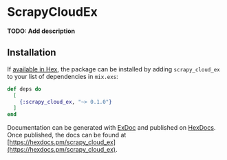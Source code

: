 # ScrapyCloudEx

**TODO: Add description**

## Installation

If [available in Hex](https://hex.pm/docs/publish), the package can be installed
by adding `scrapy_cloud_ex` to your list of dependencies in `mix.exs`:

```elixir
def deps do
  [
    {:scrapy_cloud_ex, "~> 0.1.0"}
  ]
end
```

Documentation can be generated with [ExDoc](https://github.com/elixir-lang/ex_doc)
and published on [HexDocs](https://hexdocs.pm). Once published, the docs can
be found at [https://hexdocs.pm/scrapy_cloud_ex](https://hexdocs.pm/scrapy_cloud_ex).

